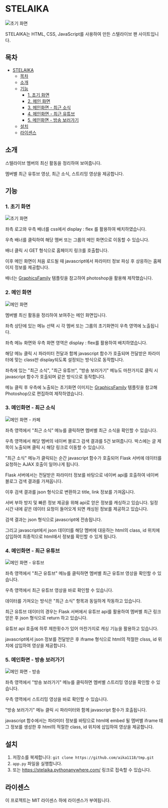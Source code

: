 # STELAIKA

![초기 화면](readme-image/init.jpg)

STELAIKA는 HTML, CSS, JavaScript를 사용하여 만든 스텔라이브 팬 사이트입니다.

## 목차

- [STELAIKA](#stelaika)
  - [목차](#목차)
  - [소개](#소개)
  - [기능](#기능)
    - [1. 초기 화면](#1-초기-화면)
    - [2. 메인 화면](#2-메인-화면)
    - [3. 메인화면 - 최근 소식](#3-메인화면---최근-소식)
    - [4. 메인화면 - 최근 유튜브](#4-메인화면---최근-유튜브)
    - [5. 메인화면 - 방송 보러가기](#5-메인화면---방송-보러가기)
  - [설치](#설치)
  - [라이센스](#라이센스)

## 소개

스텔라이브 멤버의 최신 활동을 정리하여 보여줍니다. 

멤버별 최근 유튜브 영상, 최근 소식, 스트리밍 영상을 제공합니다.

## 기능

### 1. 초기 화면
![초기 화면](readme-image/init.jpg)

좌측 로고와 우측 배너를 css에서 display : flex 를 활용하여 배치하였습니다.

우측 배너를 클릭하여 해당 멤버 또는 그룹의 메인 화면으로 이동할 수 있습니다.

배너 클릭 시 GET 형식으로 홈페이지 링크를 호출합니다. 

이후 메인 화면이 처음 로드될 때 javascript에서 파라미터 정보 파싱 후 상응하는 홈페이지 정보를 제공합니다.

배너는 [GraphicsFamily](https://www.graphicsfamily.com/) 템플릿을 참고하여 photoshop을 활용해 제작했습니다.



### 2. 메인 화면
![메인 화면](readme-image/main.jpg)

멤버별 최신 활동을 정리하여 보여주는 메인 화면입니다. 

좌측 상단에 있는 메뉴 선택 시 각 멤버 또는 그룹의 초기화면이 우측 영역에 노출됩니다.

좌측 메뉴 화면와 우측 화면 영역은 display : flex를 활용하여 배치하였습니다.

해당 메뉴 클릭 시 파라미터 전달과 함께 javascript 함수가 호출되며 전달받은 파라미터에 맞는 class만 display되도록 설정되는 방식으로 동작합니다.

좌측에 있는 "최근 소식", "최근 유튜브", "방송 보러가기" 메뉴도 마찬가지로 클릭 시 javascript 함수가 호출되며 같은 방식으로 동작합니다.

메뉴 클릭 후 우측에 노출되는 초기화면 이미지는 [GraphicsFamily](https://www.graphicsfamily.com/) 템플릿을 참고해 Photoshop으로 편집하여 제작하였습니다.



### 3. 메인화면 - 최근 소식
![메인 화면 - 카페](readme-image/search.jpg)

좌측 영역에서 "최근 소식" 메뉴를 클릭하면 멤버별 최근 소식을 확인할 수 있습니다.

우측 영역에서 해당 멤버의 네이버 블로그 검색 결과를 5건 보여줍니다.
박스에는 글 제목이 노출되며 클릭 시 해당 링크로 이동할 수 있습니다.

"최근 소식" 메뉴가 클릭되는 순간 javascript 함수가 호출되어 Flask 서버에 데이터를 요청하는 AJAX 호출이 일어나게 됩니다. 

Flask 서버에서는 전달받은 파라미터 정보를 바탕으로 네이버 api를 호출하여 네이버 블로그 검색 결과를 가져옵니다.

이후 검색 결과를 json 형식으로 변환하고 title, link 정보를 가져옵니다.

서버 부하 방지 및 빠른 정보 제공을 위해 api로 얻은 정보를 캐싱하고 있습니다. 일정 시간 내에 같은 데이터 요청이 들어오게 되면 캐싱된 정보를 제공하고 있습니다.

검색 결과는 json 형식으로 javascript에 전송됩니다. 

그리고 javascript에서 json 데이터를 해당 멤버에 대응하는 html의 class, id 위치에 삽입하여 최종적으로 html에서 정보를 확인할 수 있게 됩니다.


### 4. 메인화면 - 최근 유튜브
![메인 화면 - 유튜브](readme-image/youtube.jpg)

좌측 영역에서 "최근 유튜브" 메뉴를 클릭하면 멤버별 최근 유튜브 영상을 확인할 수 있습니다.

우측 영역에서 최근 유튜브 영상을 바로 확인할 수 있습니다.

데이터를 가져오는 방식은 "최근 소식" 항목과 동일하게 작동하고 있습니다.

최근 유튜브 데이터의 경우는 Flask 서버에서 유튜브 api를 활용하여 멤버별 최근 링크 얻은 후 json 형식으로 return 하고 있습니다.

유튜브 api 호출에 하루 제한횟수가 있어 마찬가지로 캐싱 기능을 활용하고 있습니다.

javascript에서 json 정보를 전달받은 후 iframe 형식으로 html의 적절한 clsss, id 위치에 삽입하여 영상을 제공합니다.

### 5. 메인화면 - 방송 보러가기
![메인 화면 - 방송](readme-image/chzzk.jpg)

좌측 영역에서 "방송 보러가기" 메뉴를 클릭하면 멤버별 스트리밍 영상을 확인할 수 있습니다.

우측 영역에서 스트리밍 영상을 바로 확인할 수 있습니다.

"방송 보러가기" 메뉴 클릭 시 파라미터와 함께 javascript 함수가 호출됩니다.

javascript 함수에서는 파라미터 정보를 바탕으로 html에 embed 될 멤버별 iframe 태그 정보를 생성한 후 html의 적절한 class, id 위치에 삽입하여 영상을 제공합니다.

## 설치

1. 저장소를 복제합니다: `git clone https://github.com/aika1118/tmp.git`
2. `app.py` 파일을 실행합니다.
3. 또는 https://stelaika.pythonanywhere.com/ 링크로 접속할 수 있습니다.

## 라이센스

이 프로젝트는 MIT 라이센스 하에 라이센스가 부여됩니다.
